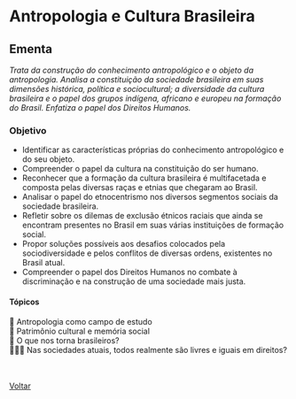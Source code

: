 <h1>Antropologia e Cultura Brasileira</h1>

<h2> Ementa</h2>

*Trata da construção do conhecimento antropológico e o objeto da antropologia. Analisa a constituição da sociedade brasileira em suas dimensões histórica, política e sociocultural; a diversidade da cultura brasileira e o papel dos grupos indígena, africano e europeu na formação do Brasil. Enfatiza o papel dos Direitos Humanos.*

<h3> Objetivo </h3>

- Identificar as características próprias do conhecimento antropológico e do seu objeto. 
- Compreender o papel da cultura na constituição do ser humano.
- Reconhecer que a formação da cultura brasileira é multifacetada e composta pelas diversas raças e etnias que 
  chegaram ao Brasil. 
- Analisar o papel do etnocentrismo nos diversos segmentos sociais da sociedade brasileira. 
- Refletir sobre os dilemas de exclusão étnicos raciais que ainda se encontram presentes no Brasil em suas várias 
  instituições de formação social.
- Propor soluções possíveis aos desafios colocados pela sociodiversidade e pelos conflitos de diversas ordens, existentes 
  no Brasil atual.
- Compreender o papel dos Direitos Humanos no combate à discriminação e na construção de uma sociedade mais justa.

<h4> Tópicos </h4>

<a href="./topico1.md" style="text-decoration:none;">👥 Antropologia como campo de estudo</a><br>
<a href="./topico2.md" style="text-decoration:none;">🔰 Patrimônio cultural e memória social</a><br>
<a href="./topico3.md" style="text-decoration:none;">🤔 O que nos torna 
brasileiros?</a><br>
<a href="./topico4.md" style="text-decoration:none;">🤷🏻‍♂️ Nas sociedades atuais, 
todos realmente são livres e iguais em 
direitos?</a><br><br><br>

<a href="../../README.md">Voltar</a>
